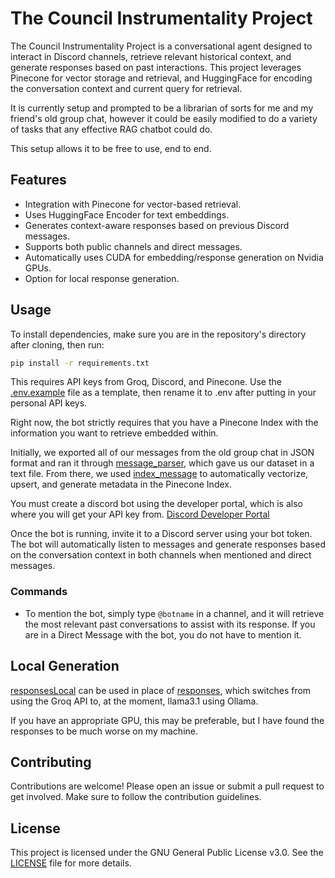 # The Council Instrumentality Project
The Council Instrumentality Project is a conversational agent designed to interact in Discord channels, retrieve relevant historical context, and generate responses based on past interactions. This project leverages Pinecone for vector storage and retrieval, and HuggingFace for encoding the conversation context and current query for retrieval.

It is currently setup and prompted to be a librarian of sorts for me and my friend's old group chat, however it could be easily modified to do a variety of tasks that any effective RAG chatbot could do.

This setup allows it to be free to use, end to end.

## Features
- Integration with Pinecone for vector-based retrieval.
- Uses HuggingFace Encoder for text embeddings.
- Generates context-aware responses based on previous Discord messages.
- Supports both public channels and direct messages.
- Automatically uses CUDA for embedding/response generation on Nvidia GPUs.
- Option for local response generation.

## Usage
To install dependencies, make sure you are in the repository's directory after cloning, then run:
   ```bash
   pip install -r requirements.txt
   ```

This requires API keys from Groq, Discord, and Pinecone. Use the [.env.example](./.env.example) file as a template, then rename it to .env after
putting in your personal API keys.

Right now, the bot strictly requires that you have a Pinecone Index with the information you want to retrieve embedded within.

Initially, we exported all of our messages from the old group chat in JSON format and ran it through [message_parser](./src/message_parser.py), which gave us our dataset in a text file. From there, we used [index_message](./src/index_message.py) to automatically vectorize, upsert, and generate metadata in the Pinecone Index.

You must create a discord bot using the developer portal, which is also where you will get your API key from. 
[Discord Developer Portal](https://discord.com/developers/applications)

Once the bot is running, invite it to a Discord server using your bot token. The bot will automatically listen to messages and generate responses based on the conversation context in both channels when mentioned and direct messages.

### Commands
- To mention the bot, simply type `@botname` in a channel, and it will retrieve the most relevant past conversations to assist with its response. If you are in a Direct Message with the bot, you do not have to mention it.

## Local Generation
[responsesLocal](./src/responsesLocal.py) can be used in place of [responses](./src/responses.py), which switches from using the Groq API to,
at the moment, llama3.1 using Ollama.

If you have an appropriate GPU, this may be preferable, but I have found the responses to be much worse on my machine.

## Contributing
Contributions are welcome! Please open an issue or submit a pull request to get involved. Make sure to follow the contribution guidelines.

## License
This project is licensed under the GNU General Public License v3.0. See the [LICENSE](./LICENSE.txt) file for more details.

